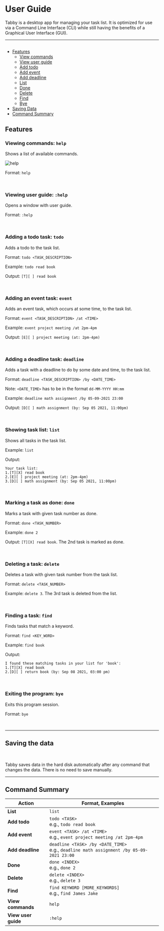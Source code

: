 # User Guide

Tabby is a desktop app for managing your task list. It is optimized for use via a Command Line Interface (CLI) while still having the benefits of a Graphical User Interface (GUI).

---
## 
- [Features](#features)
  - [View commands](#view-commands)
  - [View user guide](#view-ug)
  - [Add todo](#todo)
  - [Add event](#event)
  - [Add deadline](#deadline)
  - [List](#list)
  - [Done](#done)
  - [Delete](#delete)
  - [Find](#find)
  - [Bye](#bye)
- [Saving Data](#saving-data)
- [Command Summary](#command-summary)

## Features <a name="features"></a>


### Viewing commands: `help` <a name="view-commands"></a>

Shows a list of available commands.

![help](https://user-images.githubusercontent.com/35279431/133550167-0ec47c24-cd50-45d0-9f1d-0ad33e216b40.png)

Format: `help`

<br />

### Viewing user guide: `:help` <a name="view-ug"></a>

Opens a window with user guide.

Format: `:help`

<br />

### Adding a todo task: `todo` <a name="todo"></a>

Adds a todo to the task list.

Format: `todo <TASK_DESCRIPTION>`

Example: `todo read book`

Output: `[T][ ] read book`

<br />

### Adding an event task: `event` <a name="event"></a>

Adds an event task, which occurs at some time, to the task list.

Format: `event <TASK_DESCRIPTION> /at <TIME>`

Example: `event project meeting /at 2pm-4pm`

Output: `[E][ ] project meeting (at: 2pm-4pm)`

<br />

### Adding a deadline task: `deadline` <a name="deadline"></a>

Adds a task with a deadline to do by some date and time, to the task list.

Format: `deadline <TASK_DESCRIPTION> /by <DATE_TIME>`

Note: `<DATE_TIME>` has to be in the format `dd-MM-YYYY HH:mm`

Example: `deadline math assignment /by 05-09-2021 23:00`

Output: `[D][ ] math assignment (by: Sep 05 2021, 11:00pm)`

<br />

### Showing task list: `list` <a name="list"></a>

Shows all tasks in the task list.

Example: `list`

Output:
```
Your task list:
1.[T][X] read book
2.[E][ ] project meeting (at: 2pm-4pm)
3.[D][ ] math assignment (by: Sep 05 2021, 11:00pm)
```

<br />


### Marking a task as done: `done` <a name="done"></a>

Marks a task with given task number as done.

Format: `done <TASK_NUMBER>`

Example: `done 2`

Output: `[T][X] read book`. The 2nd task is marked as done.

<br />

### Deleting a task: `delete` <a name="delete"></a>

Deletes a task with given task number from the task list.

Format: `delete <TASK_NUMBER>`

Example: `delete 3`. The 3rd task is deleted from the list.

<br />

### Finding a task: `find` <a name="find"></a>

Finds tasks that match a keyword.

Format: `find <KEY_WORD>`

Example: `find book`

Output:
```
I found these matching tasks in your list for 'book':
1.[T][X] read book
2.[D][ ] return book (by: Sep 08 2021, 03:00 pm)
```

<br />

### Exiting the program: `bye` <a name="bye"></a>

Exits this program session.

Format: `bye`

<br />

---
## Saving the data <a name="saving-data"></a>
<br />

Tabby saves data in the hard disk automatically after any command that changes the data. There is no need to save manually.

---
## Command Summary <a name="command-summary"></a>

Action | Format, Examples
--------|------------------
**List** | `list`
**Add todo** | `todo <TASK>` <br> e.g., `todo read book`
**Add event** | `event <TASK> /at <TIME>` <br> e.g., `event project meeting /at 2pm-4pm`
**Add deadline** | `deadline <TASK> /by <DATE_TIME>` <br> e.g., `deadline math assignment /by 05-09-2021 23:00 `
**Done** | `done <INDEX>` <br> e.g., `done 2`
**Delete** | `delete <INDEX>`<br> e.g., `delete 3`
**Find** | `find KEYWORD [MORE_KEYWORDS]`<br> e.g., `find James Jake`
**View commands** | `help`
**View user guide** | `:help`

